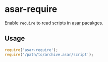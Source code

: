 # asar-require

Enable `require` to read scripts in [asar][asar] pacakges.

## Usage

```js
require('asar-require');
require('/path/to/archive.asar/script');
```

[asar]: https://github.com/atom/asar
